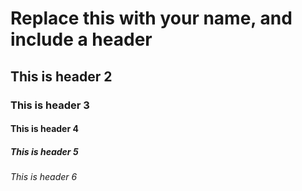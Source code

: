 # Replace this with your name, and include a header
## This is header 2 
### This is header 3 
#### This is header 4 
##### This is header 5 
###### This is header 6
